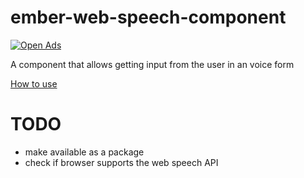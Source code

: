 
ember-web-speech-component
==========================
[![Open Ads](https://opensourceads.net/github/OrKoN/jspm-ember-playground.banner)](https://opensourceads.net/github/OrKoN/jspm-ember-playground)

A component that allows getting input from the user in an voice form

<a href="http://js-for.ninja/ember-js-and-web-speech-api-example.html">How to use</a>

TODO
====
+ make available as a package
+ check if browser supports the web speech API


